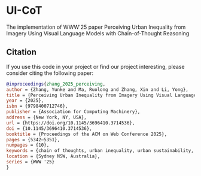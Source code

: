 # UI-CoT
The implementation of WWW'25 paper Perceiving Urban Inequality from Imagery Using Visual Language Models with Chain-of-Thought Reasoning

## Citation
If you use this code in your project or find our project interesting, please consider citing the following paper:
```bibtex
@inproceedings{zhang_2025_perceiving,
author = {Zhang, Yunke and Ma, Ruolong and Zhang, Xin and Li, Yong},
title = {Perceiving Urban Inequality from Imagery Using Visual Language Models with Chain-of-Thought Reasoning},
year = {2025},
isbn = {9798400712746},
publisher = {Association for Computing Machinery},
address = {New York, NY, USA},
url = {https://doi.org/10.1145/3696410.3714536},
doi = {10.1145/3696410.3714536},
booktitle = {Proceedings of the ACM on Web Conference 2025},
pages = {5342–5351},
numpages = {10},
keywords = {chain of thoughts, urban inequality, urban sustainability, vision language model},
location = {Sydney NSW, Australia},
series = {WWW '25}
}
```
